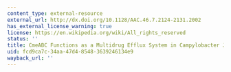 ```yaml
---
content_type: external-resource
external_url: http://dx.doi.org/10.1128/AAC.46.7.2124-2131.2002
has_external_license_warning: true
license: https://en.wikipedia.org/wiki/All_rights_reserved
status: ''
title: CmeABC Functions as a Multidrug Efflux System in Campylobacter Jejuni
uid: fcd9ca7c-34aa-47d4-8548-3639246134e9
wayback_url: ''
---
```

